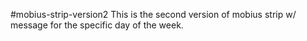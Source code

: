 #mobius-strip-version2
This is the second version of mobius strip w/ message for the specific day of the week.
